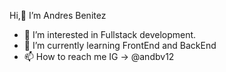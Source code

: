 Hi,👋 I’m Andres Benitez
- 👀 I’m interested in Fullstack development.
- 🌱 I’m currently learning FrontEnd and BackEnd
- 📫 How to reach me IG -> @andbv12

<!---
andresbenitez12/andresbenitez12 is a ✨ special ✨ repository because its `README.md` (this file) appears on your GitHub profile.
You can click the Preview link to take a look at your changes.
--->
